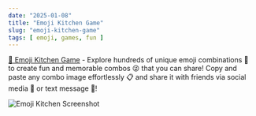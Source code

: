 ```yaml
---
date: "2025-01-08"
title: "Emoji Kitchen Game"
slug: "emoji-kitchen-game"
tags: [ emoji, games, fun ]
---
```




[🥣 Emoji Kitchen Game][1] - Explore hundreds of unique emoji combinations 🎉 to create fun and memorable combos 😜 that you can share! Copy and paste any combo image effortlessly 📋 and share it with friends via social media 📱 or text message 💬!

![Emoji Kitchen Screenshot][2]



   [1]: https://www.emojikitchengame.com/emoji-kitchen
   [2]: https://www.emojikitchengame.com/assets/emoji-kitchen-game-Kn7wQObF.webp
